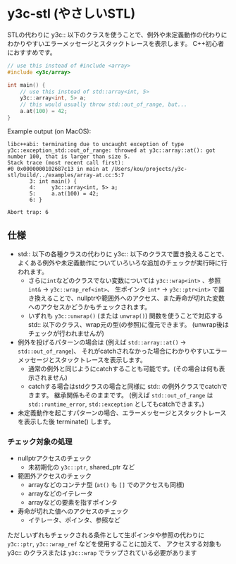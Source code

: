 # y3c-stl (やさしいSTL)

STLの代わりに y3c:: 以下のクラスを使うことで、例外や未定義動作の代わりにわかりやすいエラーメッセージとスタックトレースを表示します。
C++初心者におすすめです。

```cpp
// use this instead of #include <array>
#include <y3c/array>

int main() {
    // use this instead of std::array<int, 5>
    y3c::array<int, 5> a;
    // this would usually throw std::out_of_range, but...
    a.at(100) = 42;
}
```

Example output (on MacOS):
```
libc++abi: terminating due to uncaught exception of type y3c::exception_std::out_of_range: throwed at y3c::array::at(): got number 100, that is larger than size 5.
Stack trace (most recent call first):
#0 0x0000000102687c13 in main at /Users/kou/projects/y3c-stl/build/../examples/array-at.cc:5:7
       3: int main() {
       4:     y3c::array<int, 5> a;
       5:     a.at(100) = 42;
       6: }

Abort trap: 6
```

## 仕様

* std:: 以下の各種クラスの代わりに y3c:: 以下のクラスで置き換えることで、よくある例外や未定義動作についていろいろな追加のチェックが実行時に行われます。
    * さらに`int`などのクラスでない変数については `y3c::wrap<int>` 、参照 `int&` → `y3c::wrap_ref<int>`、 生ポインタ `int*` → `y3c::ptr<int>` で置き換えることで、nullptrや範囲外へのアクセス、また寿命が切れた変数へのアクセスかどうかもチェックされます。
    * いずれも `y3c::unwrap()` (または `unwrap()`) 関数を使うことで対応する std:: 以下のクラス、wrap元の型(の参照)に復元できます。
    (unwrap後はチェックが行われませんが)
* 例外を投げるパターンの場合は (例えば `std::array::at()` → `std::out_of_range`)、
それがcatchされなかった場合にわかりやすいエラーメッセージとスタックトレースを表示します。
    * 通常の例外と同じようにcatchすることも可能です。(その場合は何も表示されません)
    * catchする場合はstdクラスの場合と同様に std:: の例外クラスでcatchできます。
    継承関係もそのままです。
    (例えば `std::out_of_range` は `std::runtime_error`, `std::exception` としてもcatchできます。)
* 未定義動作を起こすパターンの場合、エラーメッセージとスタックトレースを表示した後 terminate() します。

### チェック対象の処理

* nullptrアクセスのチェック
    * 未初期化の `y3c::ptr`, shared_ptr など
* 範囲外アクセスのチェック
    * arrayなどのコンテナ型 (`at()` も `[]` でのアクセスも同様)
    * arrayなどのイテレータ
    * arrayなどの要素を指すポインタ
* 寿命が切れた値へのアクセスのチェック
    * イテレータ、ポインタ、参照など

ただしいずれもチェックされる条件として生ポインタや参照の代わりに `y3c::ptr`, `y3c::wrap_ref` などを使用することに加えて、
アクセスする対象も y3c:: のクラスまたは `y3c::wrap` でラップされている必要があります
